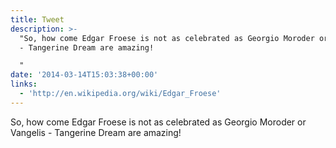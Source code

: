 ```yaml
---
title: Tweet
description: >-
  "So, how come Edgar Froese is not as celebrated as Georgio Moroder or Vangelis
  - Tangerine Dream are amazing!

  "
date: '2014-03-14T15:03:38+00:00'
links:
  - 'http://en.wikipedia.org/wiki/Edgar_Froese'
---
```

So, how come Edgar Froese is not as celebrated as Georgio Moroder or Vangelis - Tangerine Dream are amazing!
